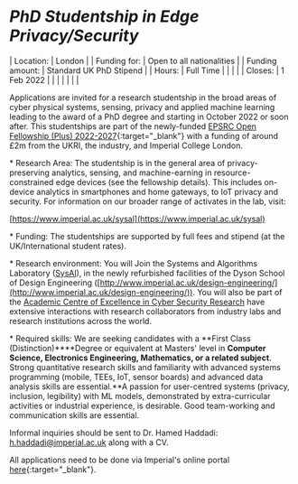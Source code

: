 # *PhD Studentship in Edge Privacy/Security*

| Location: | London |
| Funding for: | Open to all nationalities |
| Funding amount: | Standard UK PhD Stipend |
| Hours: | Full Time |
|   |   |
| Closes: | 1 Feb 2022 |
|   |   |
|   |   |

Applications are invited for a research studentship in the broad areas of cyber physical systems, sensing, privacy and applied machine learning leading to the award of a PhD degree and starting in October 2022 or soon after. This studentships are part of the newly-funded [EPSRC Open Fellowship (Plus) 2022-2027](https://haddadi.github.io/EPRSCFellowship/){:target="_blank"} with a funding of around £2m from the UKRI, the industry, and Imperial College London. 

\* Research Area: The studentship is in the general area of privacy-preserving analytics, sensing, and machine-earning in resource-constrained edge devices (see the fellowship details). This includes on-device analytics in smartphones and home gateways, to IoT privacy and security. For information on our broader range of activates in the lab, visit:

[https://www.imperial.ac.uk/sysal](https://www.imperial.ac.uk/sysal)


\* Funding: The studentships are supported by full fees and stipend (at the UK/International student rates).

\* Research environment: You will Join the Systems and Algorithms Laboratory ([SysAl](https://www.imperial.ac.uk/sysal)), in the newly refurbished facilities of the Dyson School of Design Engineering ([http://www.imperial.ac.uk/design-engineering/](http://www.imperial.ac.uk/design-engineering/)). You will also be part of the [Academic Centre of Excellence in Cyber Security Research](https://www.imperial.ac.uk/cyber-security/) have extensive interactions with research collaborators from industry labs and research institutions across the world.

\* Required skills: We are seeking candidates with a **First Class (Distinction)****Degree or equivalent at Masters&#39; level in **Computer Science, Electronics Engineering, Mathematics, or a related subject**. Strong quantitative research skills and familiarity with advanced systems programming (mobile, TEEs, IoT, sensor boards) and advanced data analysis skills are essential.**A passion for user-centred systems (privacy, inclusion, legibility) with ML models, demonstrated by extra-curricular activities or industrial experience, is desirable. Good team-working and communication skills are essential.

Informal inquiries should be sent to Dr. Hamed Haddadi: [h.haddadi@imperial.ac.uk](mailto:h.haddadi@imperial.ac.uk) along with a CV.

All applications need to be done via Imperial's online portal [here](https://www.imperial.ac.uk/study/pg/apply/how-to-apply/apply-for-a-research-programme-/){:target="_blank"}.

